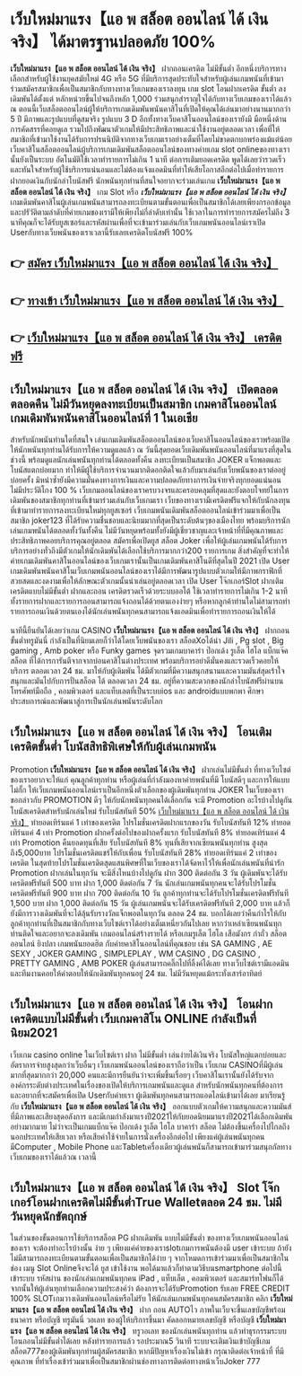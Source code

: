 # เว็บใหม่มาแรง【แอ พ สล็อต ออนไลน์ ได้ เงิน จริง】  ได้มาตรฐานปลอดภัย 100%

**เว็บใหม่มาแรง【แอ พ สล็อต ออนไลน์ ได้ เงิน จริง】** ฝากถอนเครดิต ไม่มีขั้นต่ำ  อีกหนึ่งบริการทางเลือกสำหรับผู้ใช้งานยุคสมัยใหม่ 4G หรือ 5G ที่มีบริการสุดประทับใจสำหรับผู้เล่นเกมพนันที่เข้ามาร่วมสมัครสมาชิกเพื่อเป็นสมาชิกกับทางทางเว็บเกมของเราลงทุน เกม slot  โอนฝากเครดิต ขั้นต่ำ ลงเดิมพันได้ตั้งแต่ หลักหน่วยขึ้นไปจนถึงหลัก 1,000 ร่วมสนุกสำราญใจได้กับทางเว็บเกมของเราได้แล้ว ณ ตอนนี้เว็บสล็อตออนไลน์ผู้ให้บริการเกมเดิมพันพนันคาสิโนที่เปิดให้คุณได้เล่นมาอย่างนานมากกว่า 5 ปี มีภาพและรูปแบบที่ดูสมจริง รูปแบบ 3 D
อีกทั้งทางเว็บคาสิโนออนไลน์ของเรายังมี มือหนึ่งด้านการคัดสรรที่คอยดูเล  รวมไปถึงพัฒนาตัวเกมให้มีประสิทธิภาพและน่าใช้งานอยู่ตลอดเวลา เพื่อที่ให้สมาชิกที่เข้ามาใช้งานได้รับการปรนนิบัติจากทางเว็บเกมเราอย่างเต็มที่โดยไม่ขาดตกบกพร่องแม้แต่น้อย เว็บคาสิโนสล็อตออนไลน์ผู้บริการเกมเดิมพันสล็อตออนไลน์ของทางค่ายเกม slot onlineของทางเรานั้นยังเป็นระบบ อัตโนมัติใช้เวลาทำรายการไม่เกิน 1 นาที ต่อการเติมยอดเครดิต พูดได้เลยว่ารวดเร็วและทันใจสำหรับผู้ใช้บริการแน่นอนและไม่ต้องแจ้งแอดมินที่ทำให้เสียโอกาสอีกต่อไปเมื่อทำรายการฝากยอดเงินกับนักล่าโบนัสฟรี
นักพนันทุกท่านที่สนใจอยากจะร่วมเล่นเกม **เว็บใหม่มาแรง【แอ พ สล็อต ออนไลน์ ได้ เงิน จริง】** เกม Slot  หรือ ***เว็บใหม่มาแรง【แอ พ สล็อต ออนไลน์ ได้ เงิน จริง】*** เกมเดิมพันคาสิโนผู้เล่นเกมพนันสามารถลงทะเบียนตามขั้นตอนเพื่อเป็นสมาชิกได้เลยเพียงกรอกข้อมูลและปรัวัติตามลำดับที่ค่ายเกมของเรามีให้เพียงไม่กี่ลำดับเท่านั้น ใช้เวลาในการทำรายการสมัครไม่ถึง 3 นาทีคุณก็จะได้รับยูสเซอร์และรหัสผ่านเพื่อที่จะเข้ามาร่วมเล่นกับเว็บเกมพนันออนไลน์เราเปิด Userกับทางเว็บพนันของเราเวลานี้รับเลยเครดิตโบนัสฟรี 100%

## 👉 [สมัคร เว็บใหม่มาแรง【แอ พ สล็อต ออนไลน์ ได้ เงิน จริง】](https://archa888.com/)
## 👉 [ทางเข้า เว็บใหม่มาแรง【แอ พ สล็อต ออนไลน์ ได้ เงิน จริง】](https://archa888.com/)
## 👉 [เว็บใหม่มาแรง【แอ พ สล็อต ออนไลน์ ได้ เงิน จริง】 เครดิตฟรี](https://archa888.com/)

## เว็บใหม่มาแรง【แอ พ สล็อต ออนไลน์ ได้ เงิน จริง】 เปิดตลอด ตลอดคืน ไม่มีวันหยุดลงทะเบียนเป็นสมาชิก เกมคาสิโนออนไลน์ เกมเดิมพันพนันคาสิโนออนไลน์ที่ 1 ในเอเชีย

สำหรับนักพนันท่านใดที่สนใจ เล่นเกมเดิมพันสล็อตออนไลน์ของเว็บคาสิโนออนไลน์ของเราพร้อมเปิดให้นักพนันทุกท่านได้รับการให้ความดูแลแล้ว ณ วันนี้สุดยอดเว็บเดิมพันพนันออนไลน์ที่มาแรงที่สุดในช่วงนี้ พร้อมดูแลนักเล่นพนันทุกท่านได้ตลอดทั้งคืน ลงทะเบียนเป็นสมาชิก JOKER แจ็กพอตและโบนัสแตกบ่อยมาก ทำให้มีผู้ใช้บริการจำนวนมากติดอกติดใจแล้วกับมาเล่นกับเว็บพนันของเราต่ออยู่บ่อยครั้ง มิหนำซ้ำยังมีความมั่นคงทางการเงินและความปลอดภัยทางการเงินจ่ายจริงทุกยอดแน่นอนไม่มีประวัติโกง 100 % เว็บเกมออนไลน์ของเราครบวงจรและครอบคลุมที่สุดและยังตอบโจทย์ในการเดิมพันของสมาชิกทุกท่านที่เข้ามาร่วมเล่นกับเว็บเกมเรา
เว็บของทางเรามีเครดิตฟรีแจกให้กับนักลงทุนที่เข้ามาทำรายการลงทะเบียนใหม่ทุกยูสเซอร์ เว็บเกมพนันเดิมพันสล็อตออนไลน์เข้าร่วมมาเพื่อเป็นสมาชิก joker123 ที่ได้รับความชื่นชอบและนิยมมากที่สุดเป็นระดับต้นๆของเมืองไทย พร้อมบริการนักเล่นเกมพนันได้ตลอดทั้งวันทั้งคืน ไม่มีวันหยุดพร้อมทั้งยังมีผู้เชี่ยวชาญและเจ้าหน้าที่ที่มีคุณภาพและประสิทธิภาพคอยบริการคุณอยู่ตลอด สมัครเพื่อเปิดยูส สล็อต Joker เพื่อให้ผู้เล่นเกมพนันได้รับการบริการอย่างทั่วถึงมีตัวเกมให้นักเดิมพันได้เลือกใช้บริการมากกว่า200 รายการเกม
สิ่งสำคัญที่จะทำให้ค่ายเกมเดิมพันคาสิโนออนไลน์ของเว็บเกมเรานั้นเป็นเกมเดิมพันคาสิโนดีที่สุดในปี 2021 เปิด User  เกมเดิมพันพนันคาสิโนเว็บเกมพนันออนไลน์ของเราได้มีการพัฒนารูปแบบตัวเกมให้มีภาพกราฟิกที่สวยสดและงดงามเพื่อให้ลักษณะตัวเกมนั้นน่าเล่นอยู่ตลอดเวลา เปิด User โจ๊กเกอร์Slot ฝากเติมเครดิตแบบไม่มีขั้นต่ำ ฝากและถอน เครดิตรวดเร็วด้วยระบบออโต้ ใช้เวลาทำรายการไม่เกิน 1-2 นาทีทั้งรายการฝากและรายการถอนสามารถแจ้งถอนได้ด้วยตนเองง่ายๆ หรือหากลูกค้าท่านใดไม่สามารถทำรายการถอนเงินด้วยตนเองได้นักเล่นพนันทุกคนสามารถแจ้งแอดมินเพื่อทำรายการถอนเงินให้ได้

นาทีนี้ยืนยันได้เลยว่าเกม CASINO **เว็บใหม่มาแรง【แอ พ สล็อต ออนไลน์ ได้ เงิน จริง】** ฝากถอนขั้นต่ำทรูมันนี่ กำลังเป็นที่นิยมเลยก็ว่าได้โดยเว็บพนันของเรา สล็อตXoได้นำ  Jili , Pg slot , Big gaming , Amb poker หรือ Funky games จุดรวมเกมบาคาร่า ป๊อกเด้ง รูเล็ต ไฮโล แบ็กแจ๊ค สล็อต ที่ได้การการันตีจากจากบ่อนคาสิโนต่างประเทศ พร้อมบริการอย่าดีมั่นคงและรวดเร็วคอยให้บริการ ตลอดเวลา 24 ชม. มาให้กับผู้เดิมพัน ได้มีตัวเกมที่มีความสนุกสนานและความมันส์สุดเร้าใจสนุกและมันไปกับการปั่นสล็อต ได้ ตลอดเวลา 24 ชม. อยู่ที่ความสะดวกของนักล่าโบนัสฟรีผ่านบนโทรศัพท์มือถือ , คอมพิวเตอร์ และแท็บเลตที่เป็นระบบios และ androidแบบพกพา ศึกษาประสบการณ์และพัฒนาสู่การเป็นนักเล่นพนันระดับโลก

## เว็บใหม่มาแรง【แอ พ สล็อต ออนไลน์ ได้ เงิน จริง】 โอนเติมเครดิตขั้นต่ำ โบนัสสิทธิพิเศษให้กับผู้เล่นเกมพนัน

 Promotion  **เว็บใหม่มาแรง【แอ พ สล็อต ออนไลน์ ได้ เงิน จริง】** ฝากเล่นไม่มีขั้นต่ำ ที่ทางเว็บไซต์ของเราอยากจะให้แก่  คุณลูกค้าทุกท่าน หรือผู้เล่นที่กำลังมองหาค่ายพนันที่มี โบนัสดีๆ และการให้แบบไม่กั๊ก ให้เว็บเกมพนันออนไลน์เราเป็นอีกหนึ่งตัวเลือกของผู้เดิมพันทุกท่าน JOKER ในเว็บของเรา ขอกล่าวกับ PROMOTION ดีๆ ให้กับนักพนันทุกคนได้เลือกกัน จะมี Promotion อะไรบ้างไปดูกัน
โบนัสเครดิตสำหรับนักเล่นใหม่ รับโบนัสทันที 50% [เว็บใหม่มาแรง【แอ พ สล็อต ออนไลน์ ได้ เงิน จริง】](https://archa888.com/) ทำยอดเทิร์นแค่ 1 เท่าของเครดิต
โปรโมชั่นเครดิตฝากแรกของวัน รับโบนัสทันที 12% ทำยอดเทิร์นแค่ 4 เท่า
 Promotion ฝากครั้งต่อไปของฝากครั้งแรก รับโบนัสทันที 8% ทำยอดเทิร์นแค่ 4 เท่า
 Promotion คืนยอดทุนที่เสีย รับโบนัสทันที 8% ทุนที่เสียจากเซียนพนันทุกท่าน สูงสุดถึง5,000บาท
โปรโมชั่นเครดิตแชร์ให้กับเพื่อน รับโบนัสทันที 28% ทำยอดเทิร์นแค่ 2 เท่าของเครดิต
ในสุดท้ายโปรโมชั่นเครดิตสุดแสนพิศษที่ในเว็บของเราได้จัดหาไว้ให้เพื่อนักเล่นพนันที่น่ารัก  Promotion ฝากเล่นในทุกวัน จะมีสิ่งไหนบ้างไปดูกัน
ฝาก 300 ติดต่อกัน 3 วัน ผู้เดิมพันจะได้รับเครดิตฟรีทันที 500 บาท
ฝาก 1,000 ติดต่อกัน 7 วัน นักเล่นเกมพนันทุกคนจะได้รับโปรโมชั่นเครดิตฟรีทันที 900 บาท
ฝาก 700 ติดต่อกัน 10 วัน ลูกค้าทุกท่านจะได้รับโปรโมชั่นเครดิตฟรีทันที 1,500 บาท
ฝาก 1,000 ติดต่อกัน 15 วัน ผู้เล่นเกมพนันจะได้รับเครดิตฟรีทันที 2,000 บาท
แล้วก็ยังมีการวางเดิมพันที่จะได้ลุ้นรับรางวัลแจ็กพอตในทุกวัน ตลอด 24 ชม. บอกได้เลยว่าคืนกำไรให้กับลูกค้าทุกท่านที่เป็นสมาชิกกับทางเว็บไซต์เราได้อย่างเต็มเหนี่ยวกันไปเลย หากว่าเหล่าเซียนพนันทุกท่านติดใจและอยากจะลงเดิมพัน เกมออนไลน์สร้างรายได้ หรือเกมรูเล็ต ไฮโล เสือมังกร กำถั่ว สล็อตออนไลน์ ยิงปลา เกมพนันยอดฮิต กับค่ายคาสิโนออนไลน์ที่คุณชอบ เช่น SA GAMING , AE SEXY , JOKER GAMING , SIMPLEPLAY , WM CASINO , DG CASINO , PRETTY GAMING , AMB POKER  ผู้เล่นสามารถคลิ๊กไปที่ลิ้งค์ได้เลย ทางเว็บไซต์เรามีแอดมินและทีมงานคอยให้คำตอบให้นักเดิมพันทุกคนอยู่ 24 ชม. ไม่มีวันหยุดแม้กระทั่งเสาร์อาทิตย์

## เว็บใหม่มาแรง【แอ พ สล็อต ออนไลน์ ได้ เงิน จริง】 โอนฝากเครดิตแบบไม่มีขั้นต่ำ  เว็บเกมคาสิโน ONLINE กำลังเป็นที่นิยม2021

เว็บเกม casino online ในเว็บไซต์เรา ฝาก ไม่มีขั้นต่ำ เล่นง่ายได้เงินจริง โบนัสใหญ่แตกบ่อยและอัตราการจ่ายสูงสุดกว่าเว็บอื่นๆ เว็บเกมพนันออนไลน์ของเราถือว่าเป็น เว็บเกม CASINOที่มีผู้เล่นมากที่สุดมากกว่า 20,000 คนและมีการยืนยันว่าจะเพิ่มขึ้นเรื่อยๆ เว็บคาสิโนเรานั้นยังได้รับจากองค์กรระดับต่างประเทศในเรื่องของเปิดให้บริการเกมพนันและดูแล สำหรับนักพนันทุกคนที่ต้องการและอยากที่จะสมัครเพื่อเปิด Userกับค่ายเรา ผู้เดิมพันทุกคนสามารถแอดไลน์เข้ามาได้เลย
	มาเรียนรู้กับ **เว็บใหม่มาแรง【แอ พ สล็อต ออนไลน์ ได้ เงิน จริง】** ออกแบบตัวเกมให้ความสนุกและความมันส์ที่มีภาพและเสียงสุดอลังการ และมีเกมกำลังมาแรงปี2021ให้กับยอดนิยมมาแรงปี2021ได้เลือกเดิมพันอย่างมากมาย  ไม่ว่าจะเป็นเกมแบ็กแจ๊ค ป๊อกเด้ง รูเล็ต ไฮโล บาคาร่า สล็อต ไม่ต้องขึ้นเครื่องไปไกลถึงนอกประเทศให้เสียเวลา หรือเสียค่าใช้จ่ายในการนั่งเครื่องอีกต่อไป เพียงแค่ผู้เล่นพนันทุกคนมีComputer , Mobile Phone และTabletเครื่องเดียวผู้เล่นพนันก็สามารถเข้ามาร่วมสนุกกัลทางเว็บเกมของเราได้แล้วณ เวลานี้

## เว็บใหม่มาแรง【แอ พ สล็อต ออนไลน์ ได้ เงิน จริง】 Slot โจ๊กเกอร์โอนฝากเครดิตไม่มีขั้นต่ำTrue Walletตลอด 24 ชม. ไม่มีวันหยุดนักขัตฤกษ์

ในส่วนของขั้นตอนการใช้บริการสล็อต PG ฝากเดิมพัน แบบไม่มีขั้นต่ำ ของทางเว็บเกมพนันออนไลน์ของเรา จะต้องทำอะไรบ้างนั้น ง่าย ๆ เพียงแค่ค่ายของเราslotเกมการพนันต้องมี user เข้าระบบ ถ้ายังไม่มีสามารถลงทะเบียนตามขั้นตอนเพื่อเป็นสมาชิกได้ง่าย ๆ จากโหมดการเข้าร่วมมาเพื่อเป็นสมาชิกในช่อง เมนู Slot Onlineจึงจะได้ ยูส เข้าใช้งาน พอได้มาแล้วก็ทำตามวิธีบนsmartphone ต่อไปนี้
เข้าระบบ รหัสผ่าน  ของนักเล่นเกมพนันทุกคน iPad , แท็บเล็ต , คอมพิวเตอร์ และสมาร์ทโฟนก็ได้
จากนั้นให้ผู้เล่นทุกท่านเลือกความประสงค์ว่า ต้องการจะได้รับPromotion รับเลย FREE CREDIT 100% SLOTเกมวางเดิมพันออนไลน์หรือไม่รับ
ให้นักเล่นเกมพนันทุกคนสมัครสมาชิก คลิก **เว็บใหม่มาแรง【แอ พ สล็อต ออนไลน์ ได้ เงิน จริง】** ฝาก ถอน AUTOไว ภาพในเว็บจะขึ้นเลขบัญชีพร้อมธนาคาร หรือบัญชี ทรูมันนี่ วอเลท ของผู้ให้บริการขึ้นมา
คัดลอกหมายเลขบัญชี หรือบัญชี **เว็บใหม่มาแรง【แอ พ สล็อต ออนไลน์ ได้ เงิน จริง】** ทรูวอเลท ของนักเล่นพนันทุกท่าน แล้วทำธุรกรรมระบบโอนถอนไม่มีขั้นต่ำได้เลย
หลังทำรายการแล้ว รอประมาณ5 วินาที ระบบจะเติมเงินเข้าบัญชีเกมสล็อต777ของผู้เดิมพันทุกท่านผู้สมัครสมาชิก
หากมีปัญหาเรื่องเงินไม่เข้า กรุณาติดต่อเจ้าหน้าที่ ที่มีคุณภาพ ที่ทำเรื่องเข้าร่วมมาเพื่อเป็นสมาชิกผ่านช่องทางการติดต่อทางหน้าเว็บJoker 777


